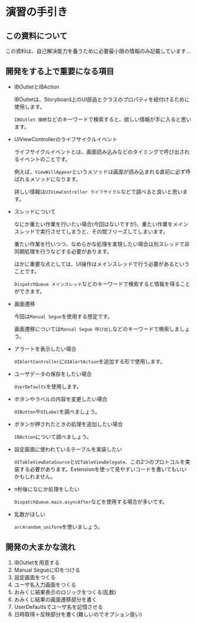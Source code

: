 # 演習の手引き

## この資料について

この資料は、自己解決能力を養うために必要最小限の情報のみ記載しています...

## 開発をする上で重要になる項目

- IBOutletとIBAction

  IBOutletは、Storyboard上のUI部品とクラスのプロパティを紐付けるために使用します。

  `IBOutlet 接続`などのキーワードで検索すると、欲しい情報が手に入ると思います。

- UIViewControllerのライフサイクルイベント

  ライフサイクルイベントとは、画面読み込みなどのタイミングで呼び出されるイベントのことです。

  例えば、`ViewWillAppear`というメソッドは画面が読み込まれる直前に必ず呼ばれるメソッドになります。

  詳しい情報は`UIViewController ライフサイクル`などで調べると良いと思います。

- スレッドについて

  なにか重たい作業を行いたい場合(今回はないですが)、重たい作業をメインスレッドで実行させてしまうと、その間フリーズしてしまいます。

  重たい作業を行いつつ、なめらかな処理を実現したい場合は別スレッドで非同期処理を行うなどする必要があります。

  ほかに重要な点としては、UI操作はメインスレッドで行う必要があるということです。

  `DispatchQueue メインスレッド`などのキーワードで検索すると情報を得ることができます。

- 画面遷移

  今回は`Manual Segue`を使用する想定です。

  画面遷移については`Manual Segue 呼び出し`などのキーワードで検索しましょう。

- アラートを表示したい場合

  `UIAlertController`に`UIAlertAction`を追加する形で使用します。

- ユーザデータの保存をしたい場合

  `UserDefaults`を使用します。

- ボタンやラベルの内容を変更したい場合

  `UIButton`や`UILabel`を調べましょう。

- ボタンが押されたときの処理を追加したい場合

  `IBAction`について調べましょう。

- 設定画面に使われているテーブルを実装したい

  `UITableViewDataSource`と`UITableViewDelegate`、この2つのプロトコルを実装する必要があります。Extensionを使って見やすいコードを書いてもいいかもしれません。

- n秒後になにか処理をしたい

  `DispatchQueue.main.asyncAfter`などを使用する場合が多いです。

- 乱数がほしい

  `arc4random_uniform`を使いましょう。

## 開発の大まかな流れ

1. IBOutletを用意する
2. Manual SegueにIDをつける
3. 設定画面をつくる
4. ユーザ名入力画面をつくる
5. おみくじ結果表示のロジックをつくる(乱数)
6. おみくじ結果の画面遷移部分を書く
7. UserDefaultsでユーザ名を記憶させる
8. 日時取得＋反映部分を書く(難しいのでオプション扱い)